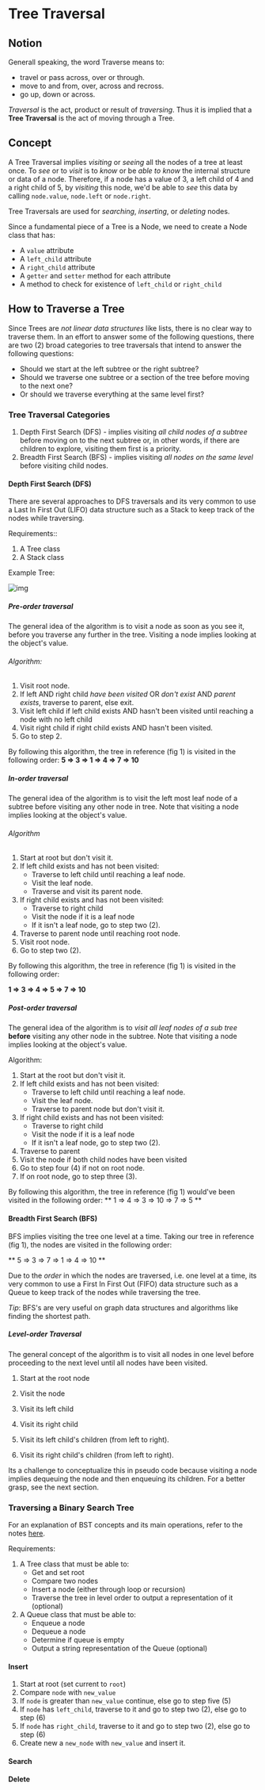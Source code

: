 # Tree Traversal

## Notion

Generall speaking, the word Traverse means to:

* travel or pass across, over or through.
* move to and from, over, across and recross.
* go up, down or across.

*Traversal* is the act, product or result of *traversing*. Thus it is implied that a **Tree Traversal** is the act of moving through a Tree.

## Concept

A Tree Traversal implies *visiting* or *seeing* all the nodes of a tree at least once. To *see* or to *visit* is to *know* or be *able to know* the internal structure or data of a node. Therefore, if a node has a value of 3, a left child of 4 and a right child of 5, by *visiting* this node, we'd be able to *see* this data by calling `node.value`, `node.left` or `node.right`.

Tree Traversals are used for *searching*, *inserting*, or *deleting* nodes.

Since a fundamental piece of a Tree is a Node, we need to create a Node class that has:

* A `value` attribute
* A `left_child` attribute
* A `right_child` attribute
* A `getter` and `setter` method for each attribute
* A method to check for existence of `left_child` or `right_child`

## How to Traverse a Tree

Since Trees are *not linear data structures* like lists, there is no clear way to traverse them.  In an effort to answer some of the following questions, there are two (2) broad categories to tree traversals that intend to answer the following questions:

* Should we start at the left subtree or the right subtree? 
* Should we traverse one subtree or a section of the tree before moving to the next one? 
* Or should we traverse everything at the same level first?

### Tree Traversal Categories

1. Depth First Search (DFS) - implies visiting *all child nodes of a subtree* before moving on to the next subtree or, in other words, if there are children to explore, visiting them first is a priority.
2. Breadth First Search (BFS) - implies visiting *all nodes on the same level* before visiting child nodes. 

#### Depth First Search (DFS)

There are several approaches to DFS traversals and its very common to use a Last In First Out (LIFO) data structure such as a Stack to keep track of the nodes while traversing.

Requirements::

1. A Tree class
2. A Stack class

Example Tree:

 ![img](https://proxy.duckduckgo.com/iu/?u=https%3A%2F%2Ftse2.mm.bing.net%2Fth%3Fid%3DOIP.dEwNCti2QP7slYUr7E59KgHaGL%26pid%3DApi&f=1)

##### Pre-order traversal

The general idea of the algorithm is to visit a node as soon as you see it, before you traverse any further in the tree.  Visiting a node implies looking at the object's value.

###### Algorithm: 

1. Visit root node.
2. If left AND right child *have been visited* OR *don't exist* AND *parent exists*, traverse to parent, else exit.
3. Visit left child if left child exists AND hasn't been visited until reaching a node with no left child
4. Visit right child if right child exists AND hasn't been visited.
5. Go to step 2.

By following this algorithm, the tree in reference (fig 1) is visited in the following order: **5 => 3 => 1 => 4 => 7 => 10**

##### In-order traversal

The general idea of the algorithm is to visit the left most leaf node of a subtree before visiting any other node in tree. Note that visiting a node implies looking at the object's value. 

###### Algorithm

1. Start at root but don't visit it.
2. If left child exists and has not been visited:
	* Traverse to left child until reaching a leaf node.
	* Visit the leaf node.
	* Traverse and visit its parent node.
3. If right child exists and has not been visited:
	* Traverse to right child 
	* Visit the node if it is a leaf node
	* If it isn't a leaf node, go to step two (2).
4. Traverse to parent node until reaching root node.
5. Visit root node.
6. Go to step two (2).

By following this algorithm, the tree in reference (fig 1) is visited in the following order: 

**1 => 3 => 4 => 5 => 7 => 10**

##### Post-order traversal

The general idea of the algorithm is to *visit all leaf nodes of a sub tree* **before** visiting any other node in the subtree. Note that visiting a node implies looking at the object's value.

Algorithm:

1. Start at the root but don't visit it.
2. If left child exists and has not been visited:
	* Traverse to left child until reaching a leaf node.
	* Visit the leaf node.
	* Traverse to parent node but don't visit it.
3. If right child exists and has not been visited:
	* Traverse to right child 
	* Visit the node if it is a leaf node
	* If it isn't a leaf node, go to step two (2).
4. Traverse to parent
5. Visit the node if both child nodes have been visited
6. Go to step four (4) if not on root node.
7. If on root node, go to step three (3).

 By following this algorithm, the tree in reference (fig 1) would've been visited in the following order: ** 1 => 4 => 3 => 10 => 7 => 5 **

#### Breadth First Search (BFS)

BFS implies visiting the tree one level at a time. Taking our tree in reference (fig 1), the nodes are visited in the following order:

** 5 => 3 => 7 => 1 => 4 => 10 **

Due to the *order* in which the nodes are traversed, i.e. one level at a time, its very common to use a First In First Out (FIFO) data structure such as a Queue to keep track of the nodes while traversing the tree.

*Tip*: BFS's are very useful on graph data structures and algorithms like finding the shortest path.

##### Level-order Traversal

The general concept of the algorithm is to visit all nodes in one level before proceeding to the next level until all nodes have been visited.

1. Start at the root node

2. Visit the node

3. Visit its left child

4. Visit its right child

5. Visit its left child's children (from left to right).

6. Visit its right child's children (from left to right).

Its a challenge to conceptualize this in pseudo code because visiting a node implies dequeuing the node and then enqueuing its children. For a better grasp, see the next section.

### Traversing a Binary Search Tree

For an explanation of BST concepts and its main operations, refer to the notes [here](https://github.com/adriaanbd/data-structures-and-algorithms/blob/development/Notes/Trees/binary_search_tree.md).

Requirements:

1. A Tree class that must be able to:
	* Get and set root
	* Compare two nodes
	* Insert a node (either through loop or recursion)
	* Traverse the tree in level order to output a representation of it (optional)
2. A Queue class that must be able to:
	* Enqueue a node
	* Dequeue a node
	* Determine if queue is empty
	* Output a string representation of the Queue (optional)

#### Insert

1. Start at root (set current to `root`)
2. Compare `node` with `new_value`
3. If `node` is greater than `new_value` continue, else go to step five (5)
4. If `node` has `left_child`, traverse to it and go to step two (2), else go to step (6)
5. If `node` has `right_child`, traverse to it and go to step two (2), else go to step (6)
6. Create new a `new_node` with `new_value` and insert it.

#### Search

#### Delete

